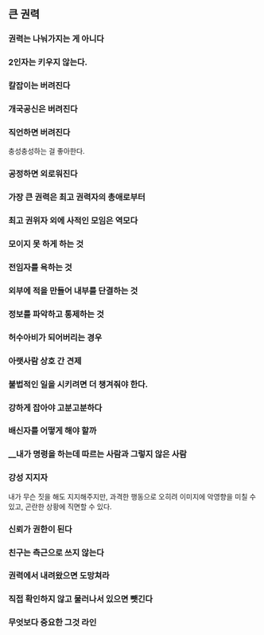 ## __큰 권력__

### __권력는 나눠가지는 게 아니다__

### __2인자는 키우지 않는다.__

### __칼잡이는 버려진다__

### __개국공신은 버려진다__

### __직언하면 버려진다__

충성충성하는 걸 좋아한다.

### __공정하면 외로워진다__

### __가장 큰 권력은 최고 권력자의 총애로부터__

### __최고 권위자 외에 사적인 모임은 역모다__

### __모이지 못 하게 하는 것__

### __전임자를 욕하는 것__

### __외부에 적을 만들어 내부를 단결하는 것__

### __정보를 파악하고 통제하는 것__

### __허수아비가 되어버리는 경우__

### __아랫사람 상호 간 견제__

### __불법적인 일을 시키려면 더 챙겨줘야 한다.__

### __강하게 잡아야 고분고분하다__

### __배신자를 어떻게 해야 할까__

### __내가 명령을 하는데 따르는 사람과 그렇지 않은 사람

### __강성 지지자__

내가 무슨 짓을 해도 지지해주지만, 과격한 행동으로 오히려 이미지에 악영향을 미칠 수 있고, 곤란한 상황에 직면할 수 있다.

### __신뢰가 권한이 된다__

### __친구는 측근으로 쓰지 않는다__

### __권력에서 내려왔으면 도망쳐라__

### __직접 확인하지 않고 물러나서 있으면 뺏긴다__

### __무엇보다 중요한 그것 라인__